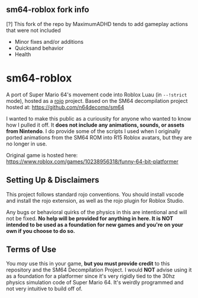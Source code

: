 ## sm64-roblox fork info

[?] This fork of the repo by MaximumADHD tends to add gameplay actions that were not included
- Minor fixes and/or additions
- Quicksand behavior
- Health

# sm64-roblox

A port of Super Mario 64's movement code into Roblox Luau (in `--!strict` mode), hosted as a [rojo](https://rojo.space) project. Based on the SM64 decompilation project hosted at: https://github.com/n64decomp/sm64

I wanted to make this public as a curiousity for anyone who wanted to know how I pulled it off. It **does not include any animations, sounds, or assets from Nintendo**. I do provide some of the scripts I used when I originally ported animations from the SM64 ROM into R15 Roblox avatars, but they are no longer in use.

Original game is hosted here:<br/>
https://www.roblox.com/games/10238956318/funny-64-bit-platformer

## Setting Up & Disclaimers
This project follows standard rojo conventions. You should install vscode and install the rojo extension, as well as the rojo plugin for Roblox Studio.

Any bugs or behavioral quirks of the physics in this are intentional and will not be fixed. **No help will be provided for anything in here. It is NOT intended to be used as a foundation for new games and you're on your own if you choose to do so.**

## Terms of Use

You *may* use this in your game, **but you must provide credit** to this repository and the SM64 Decompilation Project. I would **NOT** advise using it as a foundation for a platformer since it's very rigidly tied to the 30hz physics simulation code of Super Mario 64. It's weirdly programmed and not very intuitive to build off of.